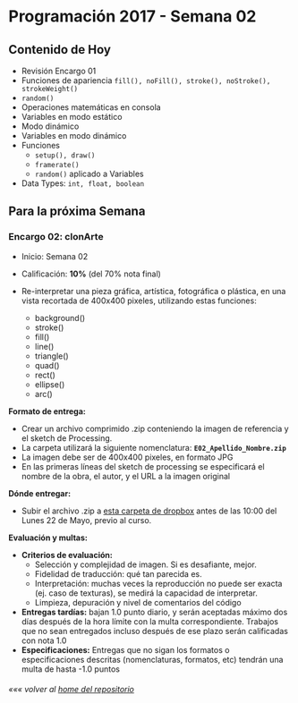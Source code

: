 # Programación 2017 - Semana 02
## Contenido de Hoy
* Revisión Encargo 01
* Funciones de apariencia `fill(), noFill(), stroke(), noStroke(), strokeWeight()`
* `random()`
* Operaciones matemáticas en consola
* Variables en modo estático
* Modo dinámico
* Variables en modo dinámico
* Funciones
  * `setup(), draw()`
  * `framerate()`
  * `random()` aplicado a Variables
* Data Types: `int, float, boolean`


## Para la próxima Semana
### Encargo 02: clonArte
* Inicio: Semana 02
* Calificación: **10%** (del 70% nota final)
* Re-interpretar una pieza gráfica, artística, fotográfica o plástica, en una vista recortada de 400x400 pixeles, utilizando estas funciones:

	* background()
	* stroke()
	* fill()
	* line()
	* triangle()
	* quad()
	* rect()
	* ellipse()
	* arc()

**Formato de entrega:**
* Crear un archivo comprimido .zip conteniendo la imagen de referencia y el sketch de Processing.
* La carpeta utilizará la siguiente nomenclatura: **`E02_Apellido_Nombre.zip`**
* La imagen debe ser de 400x400 pixeles, en formato JPG
* En las primeras líneas del sketch de processing se especificará el nombre de la obra, el autor, y el URL a la imagen original

**Dónde entregar:**
* Subir el archivo .zip a [esta carpeta de dropbox](https://www.dropbox.com/request/tnvg7EbC9bnlaX6PvvHH) antes de las 10:00 del Lunes 22 de Mayo, previo al curso.

**Evaluación y multas:**
* **Criterios de evaluación:**
	* Selección y complejidad de imagen. Si es desafiante, mejor.
	* Fidelidad de traducción: qué tan parecida es.
	* Interpretación: muchas veces la reproducción no puede ser exacta (ej. caso de texturas), se medirá la capacidad de interpretar.
	* Limpieza, depuración y nivel de comentarios del código
* **Entregas tardías:** bajan 1.0 punto diario, y serán aceptadas máximo dos días después de la hora límite con la multa correspondiente. Trabajos que no sean entregados incluso después de ese plazo serán calificadas con nota 1.0
* **Especificaciones:** Entregas que no sigan los formatos o especificaciones descritas (nomenclaturas, formatos, etc) tendrán una multa de hasta -1.0 puntos



###### *««« volver al [home del repositorio](https://github.com/Franzel/UDD_Programacion_2017_1sem)*
